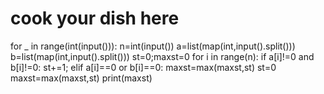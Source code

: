 # cook your dish here
for _ in range(int(input())):
    n=int(input())
    a=list(map(int,input().split()))
    b=list(map(int,input().split()))
    st=0;maxst=0
    for i in range(n):
        if a[i]!=0 and b[i]!=0:
            st+=1;
        elif a[i]==0 or b[i]==0:
            maxst=max(maxst,st)
            st=0
    maxst=max(maxst,st)
    print(maxst)

